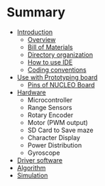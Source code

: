 # Summary

* [Introduction](README.md)
   * [Overview](overview.md)
   * [Bill of Materials](bill_of_materials.md)
   * [Directory organization](directory_organization.md)
   * [How to use IDE](how_to_use_ide.md)
   * [Coding conventions](coding_conventions.md)
* [Use with Prototyping board](use_with_prototype_board.md)
   * [Pins of NUCLEO Board](pins_of_nucleo_board.md)
* [Hardware](hardware.md)
   * Microcontroller
   * Range Sensors
   * Rotary Encoder
   * Motor (PWM output)
   * SD Card to Save maze
   * Character Display
   * Power Distribution
   * Gyroscope
* [Driver software](driver_software.md)
* [Algorithm](algorithm.md)
* [Simulation](simulation.md)


